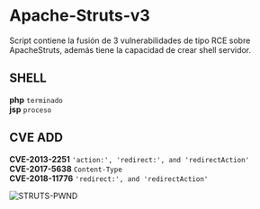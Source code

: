 # Apache-Struts-v3

Script contiene la fusión de 3 vulnerabilidades de tipo RCE sobre ApacheStruts, además tiene la capacidad de crear shell servidor.

## SHELL
**php** `terminado`<br>
**jsp** `proceso`<br>

## CVE ADD
**CVE-2013-2251**  `'action:', 'redirect:', and 'redirectAction'`<br>
**CVE-2017-5638**  `Content-Type`<br>
**CVE-2018-11776** `'redirect:', and 'redirectAction'`<br>

![STRUTS-PWND](https://github.com/s1kr10s/Apache-Struts-v3/blob/master/screen.png)
